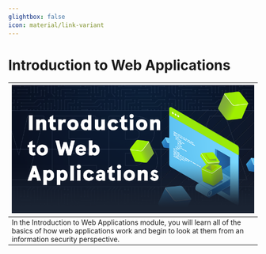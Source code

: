```yaml
---
glightbox: false
icon: material/link-variant
---
```


# Introduction to Web Applications

| [![](assets/logo.png)](https://academy.hackthebox.com/course/preview/introduction-to-web-applications) |
|---|
| In the Introduction to Web Applications module, you will learn all of the basics of how web applications work and begin to look at them from an information security perspective. |
